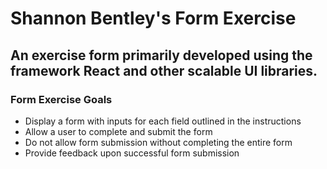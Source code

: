 # Shannon Bentley's Form Exercise 

## An exercise form primarily developed using the framework React and other scalable UI libraries.

### Form Exercise Goals 
- Display a form with inputs for each field outlined in the instructions
- Allow a user to complete and submit the form
- Do not allow form submission without completing the entire form
- Provide feedback upon successful form submission